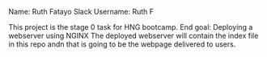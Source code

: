 Name: Ruth Fatayo
Slack Username: Ruth F

This project is the stage 0 task for HNG bootcamp. 
End goal: Deploying a webserver using NGINX
The deployed webserver will contain the index file in this repo andn that is going to be the webpage delivered to users.
